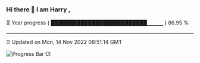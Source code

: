### Hi there 👋 I am Harry , 

⏳ Year progress { ██████████████████████████▁▁▁▁ } 86.95 %

---

⏰ Updated on Mon, 14 Nov 2022 08:51:14 GMT

![Progress Bar CI](https://github.com/duykhang68/duykhang68/workflows/Progress%20Bar%20CI/badge.svg)

